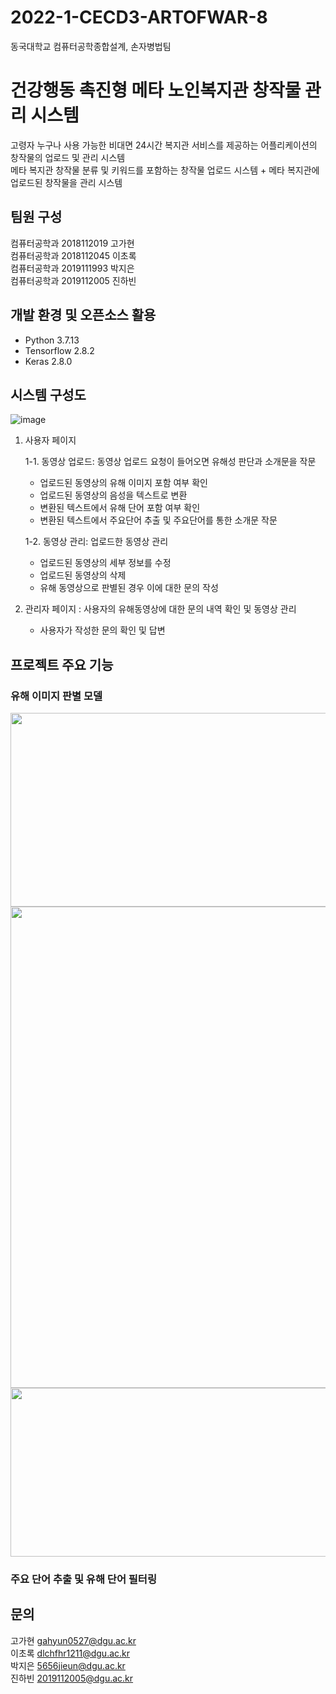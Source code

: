 # 2022-1-CECD3-ARTOFWAR-8
동국대학교 컴퓨터공학종합설계, 손자병법팀
# 건강행동 촉진형 메타 노인복지관 창작물 관리 시스템
고령자 누구나 사용 가능한 비대면 24시간 복지관 서비스를 제공하는 어플리케이션의 창작물의 업로드 및 관리 시스템 \
메타 복지관 창작물 분류 및 키워드를 포함하는 창작물 업로드 시스템 + 메타 복지관에 업로드된 창작물을 관리 시스템
## 팀원 구성
컴퓨터공학과 2018112019 고가현 \
컴퓨터공학과 2018112045 이초록 \
컴퓨터공학과 2019111993 박지은 \
컴퓨터공학과 2019112005 진하빈
## 개발 환경 및 오픈소스 활용
- Python 3.7.13
- Tensorflow 2.8.2
- Keras 2.8.0 

## 시스템 구성도
![image](https://user-images.githubusercontent.com/62590665/206746998-5e0071bd-81a2-4007-bb74-070bac1a9047.png)
1) 사용자 페이지 
  
    1-1. 동영상 업로드: 동영상 업로드 요청이 들어오면 유해성 판단과 소개문을 작문
    - 업로드된 동영상의 유해 이미지 포함 여부 확인 
    - 업로드된 동영상의 음성을 텍스트로 변환 
    - 변환된 텍스트에서 유해 단어 포함 여부 확인 
    - 변환된 텍스트에서 주요단어 추출 및 주요단어를 통한 소개문 작문 
  
    1-2. 동영상 관리: 업로드한 동영상 관리 
    - 업로드된 동영상의 세부 정보를 수정 
    - 업로드된 동영상의 삭제 
    - 유해 동영상으로 판별된 경우 이에 대한 문의 작성 
  
2) 관리자 페이지 : 사용자의 유해동영상에 대한 문의 내역 확인 및 동영상 관리 
    - 사용자가 작성한 문의 확인 및 답변 

## 프로젝트 주요 기능
### 유해 이미지 판별 모델
<img src="https://user-images.githubusercontent.com/45120083/174441411-b8009f60-c5e6-4197-8c69-bee00ab5561b.png" width="770" height="310"/>
<img src="https://user-images.githubusercontent.com/45120083/174442306-d6cdc822-1c67-482c-b6c5-b4f3d0761a36.png" width="770"/>
<img src="https://user-images.githubusercontent.com/45120083/174441514-23a655d2-1c0a-46cb-a8d6-39ad297a285d.png" width="770" height="270"/>

### 주요 단어 추출 및 유해 단어 필터링


## 문의
고가현 gahyun0527@dgu.ac.kr \
이초록 dlchfhr1211@dgu.ac.kr \
박지은 5656jieun@dgu.ac.kr \
진하빈 2019112005@dgu.ac.kr
